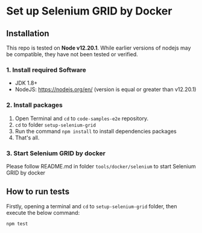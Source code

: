 # Set up Selenium GRID by Docker

## Installation
This repo is tested on **Node v12.20.1**.  While earlier versions of nodejs may be compatible, they have not been tested or verified.

### 1. Install required Software

- JDK 1.8+
- NodeJS: https://nodejs.org/en/ (version is equal or greater than v12.20.1)

### 2. Install packages

1. Open Terminal and `cd` to `code-samples-e2e` repository.
2. `cd`  to folder `setup-selenium-grid`  
3. Run the command `npm install` to install dependencies packages
4. That's all.
   
### 3. Start Selenium GRID by docker

Please follow README.md in folder `tools/docker/selenium` to start Selenium GRID by docker   


## How to run tests

Firstly, opening a terminal and `cd` to `setup-selenium-grid` folder, then execute the below command:

``` 
npm test
```
